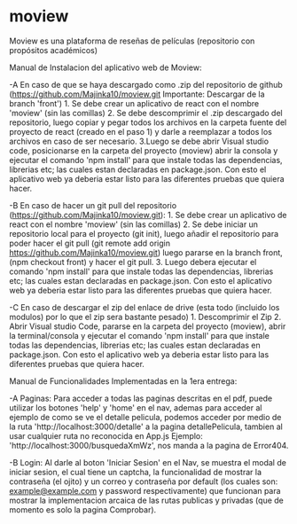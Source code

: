 # moview
Moview es una plataforma de reseñas de películas (repositorio con propósitos académicos)

Manual de Instalacion del aplicativo web de Moview:

-A  En caso de que se haya descargado como .zip del repositorio de github (https://github.com/Majinka10/moview.git Importante: Descargar de la branch 'front')
    1. Se debe crear un aplicativo de react con el nombre 'moview' (sin las comillas)
    2. Se debe descomprimir el .zip descargado del repositorio, luego copiar y pegar todos los archivos en la carpeta fuente del proyecto de react (creado en el paso 1) y darle a reemplazar a todos los archivos en caso de ser necesario.
    3.Luego se debe abrir Visual studio code, posicionarse en la carpeta del proyecto (moview) abrir la consola y ejecutar el comando 'npm install' para que instale todas las dependencias, librerias etc; las cuales estan declaradas en package.json. Con esto el aplicativo web ya deberia estar listo para las diferentes pruebas que quiera hacer.

-B En caso de hacer un git pull del repositorio (https://github.com/Majinka10/moview.git):
    1. Se debe crear un aplicativo de react con el nombre 'moview' (sin las comillas)
    2. Se debe iniciar un repositorio local para el proyecto (git init), luego añadir el repositorio para poder hacer el git pull (git remote add origin https://github.com/Majinka10/moview.git) luego pararse en la branch front, (npm checkout front) y hacer el git pull.
    3. Luego debera ejecutar el comando 'npm install' para que instale todas las dependencias, librerias etc; las cuales estan declaradas en package.json. Con esto el aplicativo web ya deberia estar listo para las diferentes pruebas que quiera hacer.

-C En caso de descargar el zip del enlace de drive (esta todo (incluido los modulos) por lo que el zip sera bastante pesado)
    1. Descomprimir el Zip
    2. Abrir Visual studio Code, pararse en la carpeta del proyecto (moview), abrir la terminal/consola y ejecutar el comando 'npm install' para que instale todas las dependencias, librerias etc; las cuales estan declaradas en package.json. Con esto el aplicativo web ya deberia estar listo para las diferentes pruebas que quiera hacer.

Manual de Funcionalidades Implementadas en la 1era entrega:

-A Paginas:
   Para acceder a todas las paginas descritas en el pdf, puede utilizar los botones 'help' y 'home' en el nav, ademas para acceder al ejemplo de como se ve el detalle pelicula, podemos acceder por medio de la ruta 'http://localhost:3000/detalle' a la pagina detallePelicula, tambien al usar cualquier ruta no reconocida en App.js Ejemplo: 'http://localhost:3000/busquedaXmWz', nos manda a la pagina de Error404.

-B Login: 
   Al darle al boton 'Iniciar Sesion' en el Nav, se muestra el modal de iniciar sesion, el cual tiene un captcha, la funcionalidad de mostrar la contraseña (el ojito) y un correo y contraseña por default (los cuales son: example@example.com y password respectivamente) que funcionan para mostrar la implementacion arcaica de las rutas publicas y privadas (que de momento es solo la pagina Comprobar).

